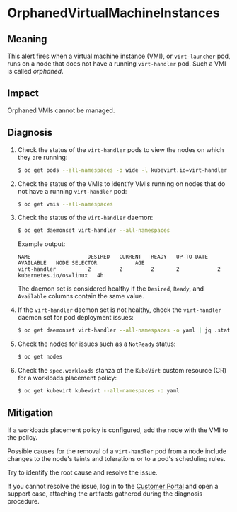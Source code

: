 # OrphanedVirtualMachineInstances

## Meaning

This alert fires when a virtual machine instance (VMI), or `virt-launcher` pod,
runs on a node that does not have a running `virt-handler` pod. Such a VMI is
called _orphaned_.

## Impact

Orphaned VMIs cannot be managed.

## Diagnosis

1. Check the status of the `virt-handler` pods to view the nodes on which they
are running:

   ```bash
   $ oc get pods --all-namespaces -o wide -l kubevirt.io=virt-handler
   ```

2. Check the status of the VMIs to identify VMIs running on nodes that do not
have a running `virt-handler` pod:

   ```bash
   $ oc get vmis --all-namespaces
   ```

3. Check the status of the `virt-handler` daemon:

   ```bash
   $ oc get daemonset virt-handler --all-namespaces
   ```

   Example output:

   ```text
   NAME                  DESIRED   CURRENT   READY   UP-TO-DATE   AVAILABLE   NODE SELECTOR            AGE
   virt-handler          2         2         2       2            2           kubernetes.io/os=linux   4h
   ```

   The daemon set is considered healthy if the `Desired`, `Ready`, and
   `Available` columns contain the same value.

4. If the `virt-handler` daemon set is not healthy, check the `virt-handler`
daemon set for pod deployment issues:

   ```bash
   $ oc get daemonset virt-handler --all-namespaces -o yaml | jq .status
   ```

5. Check the nodes for issues such as a `NotReady` status:

   ```bash
   $ oc get nodes
   ```

6. Check the `spec.workloads` stanza of the `KubeVirt` custom resource (CR) for
a workloads placement policy:

   ```bash
   $ oc get kubevirt kubevirt --all-namespaces -o yaml
   ```

## Mitigation

If a workloads placement policy is configured, add the node with the VMI to the
policy.

Possible causes for the removal of a `virt-handler` pod from a node include
changes to the node's taints and tolerations or to a pod's scheduling rules.

Try to identify the root cause and resolve the issue.

If you cannot resolve the issue, log in to the
[Customer Portal](https://access.redhat.com) and open a support case,
attaching the artifacts gathered during the diagnosis procedure.